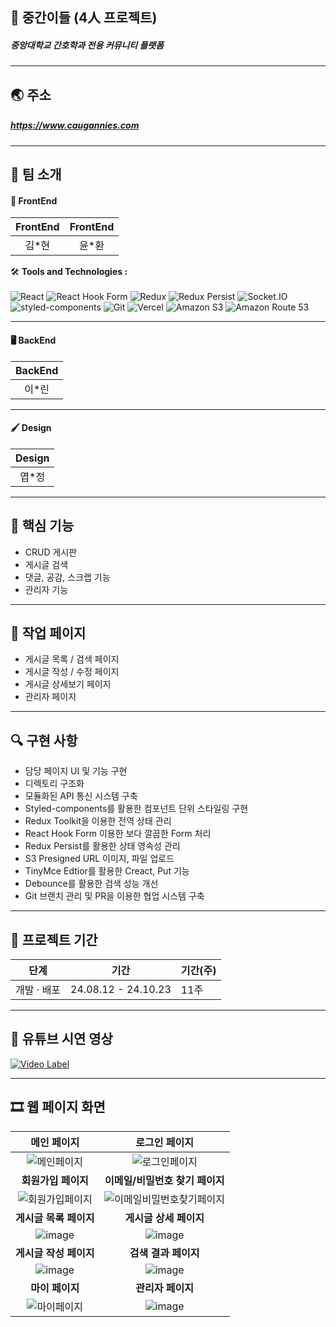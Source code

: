 ## 📝 중간이들 (4人 프로젝트)

##### 중앙대학교 간호학과 전용 커뮤니티 플랫폼

---

## 🌏 주소

##### <https://www.caugannies.com>

---

## 👥 팀 소개

#### 🎨 FrontEnd

| FrontEnd | FrontEnd |
| :------: | :------: |
|  김\*현  |  윤\*환  |

🛠️ **Tools and Technologies :** <br><br>
![React](https://img.shields.io/badge/React-%2320232a.svg?style=for-the-badge&logo=react&logoColor=%2361DAFB)
![React Hook Form](https://img.shields.io/badge/react--hook--form-EC5990?style=for-the-badge&logo=reacthookform&logoColor=white)
![Redux](https://img.shields.io/badge/Redux-%23593d88.svg?style=for-the-badge&logo=redux&logoColor=white)
![Redux Persist](https://img.shields.io/badge/Redux_Persist-%23593d88.svg?style=for-the-badge&logo=redux&logoColor=white)
![Socket.IO](https://img.shields.io/badge/Socket.io-black?style=for-the-badge&logo=socket.io&badgeColor=010101)
![styled-components](https://img.shields.io/badge/styled--components-DB7093?style=for-the-badge&logo=styled-components&logoColor=white)
![Git](https://img.shields.io/badge/Git-%23F05033.svg?style=for-the-badge&logo=git&logoColor=white)
![Vercel](https://img.shields.io/badge/Vercel-%23000000.svg?style=for-the-badge&logo=vercel&logoColor=white)
![Amazon S3](https://img.shields.io/badge/Amazon%20S3-569A31?style=for-the-badge&logo=amazon-s3&logoColor=white)
![Amazon Route 53](https://img.shields.io/badge/Amazon%20Route%2053-4053D6?style=for-the-badge&logo=amazon-aws&logoColor=white)

---

#### 🖥 BackEnd

| BackEnd |
| :-----: |
| 이\*린  |

---

#### 🖌️ Design

| Design |
| :----: |
| 엽\*정 |

---

## 🔑 핵심 기능

- CRUD 게시판
- 게시글 검색
- 댓글, 공감, 스크랩 기능
- 관리자 기능

---

## 📑 작업 페이지

- 게시글 목록 / 검색 페이지
- 게시글 작성 / 수정 페이지
- 게시글 상세보기 페이지
- 관리자 페이지

---

## 🔍 구현 사항

- 담당 페이지 UI 및 기능 구현
- 디렉토리 구조화
- 모듈화된 API 통신 시스템 구축
- Styled-components를 활용한 컴포넌트 단위 스타일링 구현
- Redux Toolkit을 이용한 전역 상태 관리
- React Hook Form 이용한 보다 깔끔한 Form 처리
- Redux Persist를 활용한 상태 영속성 관리
- S3 Presigned URL 이미지, 파일 업로드
- TinyMce Edtior를 활용한 Creact, Put 기능
- Debounce를 활용한 검색 성능 개선
- Git 브랜치 관리 및 PR을 이용한 협업 시스템 구축

---

## 📅 프로젝트 기간

  | 단계           | 기간                  | 기간(주) |
  |----------------|-----------------------|----------|
  | 개발 · 배포     | 24.08.12 - 24.10.23    | 11주      |


---

## 🎥 유튜브 시연 영상 
[![Video Label](http://img.youtube.com/vi/XeknnOg0EK0/0.jpg)](https://youtu.be/XeknnOg0EK0?si=_IMPBy3Xl3B8AaCj)

---

## 🎞 웹 페이지 화면

| **메인 페이지**                                                                                                     | **로그인 페이지**                                                                                                     |
  | :-----------------------------------------------------------------------------------------------------------------------------------------------------------: | :-----------------------------------------------------------------------------------------------------------------------------------------------------------: |
| ![메인페이지](https://github.com/user-attachments/assets/ae12b36f-995a-47c7-b4a9-3bdd3d680d6c)                         | ![로그인페이지](https://github.com/user-attachments/assets/58e37337-ed06-4274-89b4-5c85bf1d7878)                     |
| <b><div style="text-align: center;">회원가입 페이지</div></b>                                                                                                   | **이메일/비밀번호 찾기 페이지**                                                                                         |
| ![회원가입페이지](https://github.com/user-attachments/assets/b204de76-bee5-4394-a669-dd4a84983c4e)                     | ![이메일비밀번호찾기페이지](https://github.com/user-attachments/assets/abdd9e24-8de7-446e-ab11-cc6205cf5953)           |
| **게시글 목록 페이지**                                                                                                  | **게시글 상세 페이지**                                                                                                 |
| ![image](https://github.com/user-attachments/assets/df707c98-ffeb-4203-9b08-0082639d9e16)                              | ![image](https://github.com/user-attachments/assets/c443d419-e582-474c-b597-d3d896985eaf)                             |
| **게시글 작성 페이지**                                                                                                  | **검색 결과 페이지**                                                                                                  |
| ![image](https://github.com/user-attachments/assets/f195c93e-b927-48c9-90d1-afb071bb53db)                              | ![image](https://github.com/user-attachments/assets/f246c904-0f39-4985-b122-f5340981505c)                             |
| **마이 페이지**                                                                                                         | **관리자 페이지**                                                                                                     |
| ![마이페이지](https://github.com/user-attachments/assets/6f86c668-a7b3-44c4-b8e9-bb66da0f4f01)                         | ![image](https://github.com/user-attachments/assets/c86653f9-1b9d-4847-a225-47f52fb814c6)                                                                                                                       |


